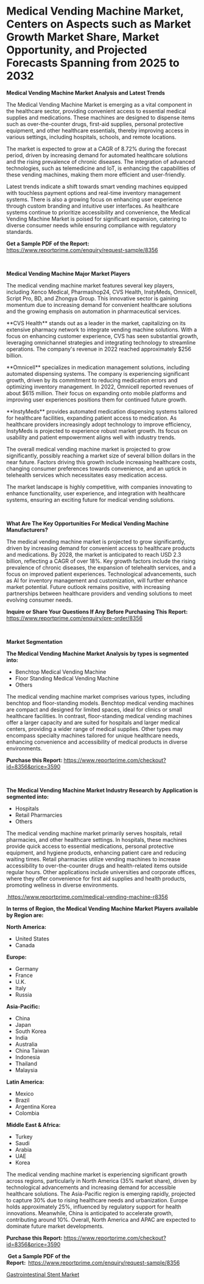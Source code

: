 <p><h1>Medical Vending Machine Market, Centers on Aspects such as Market Growth Market Share, Market Opportunity, and Projected Forecasts Spanning from 2025 to 2032</h1></p><p><strong>Medical Vending Machine Market Analysis and Latest Trends</strong></p>
<p><p>The Medical Vending Machine Market is emerging as a vital component in the healthcare sector, providing convenient access to essential medical supplies and medications. These machines are designed to dispense items such as over-the-counter drugs, first-aid supplies, personal protective equipment, and other healthcare essentials, thereby improving access in various settings, including hospitals, schools, and remote locations. </p><p>The market is expected to grow at a CAGR of 8.72% during the forecast period, driven by increasing demand for automated healthcare solutions and the rising prevalence of chronic diseases. The integration of advanced technologies, such as telemedicine and IoT, is enhancing the capabilities of these vending machines, making them more efficient and user-friendly. </p><p>Latest trends indicate a shift towards smart vending machines equipped with touchless payment options and real-time inventory management systems. There is also a growing focus on enhancing user experience through custom branding and intuitive user interfaces. As healthcare systems continue to prioritize accessibility and convenience, the Medical Vending Machine Market is poised for significant expansion, catering to diverse consumer needs while ensuring compliance with regulatory standards.</p></p>
<p><strong>Get a Sample PDF of the Report:&nbsp;</strong> <a href="https://www.reportprime.com/enquiry/request-sample/8356?utm_campaign=3128&utm_medium=2&utm_source=Github&utm_content=ia&utm_term=19032025&utm_id=medical-vending-machine">https://www.reportprime.com/enquiry/request-sample/8356</a></p>
<p>&nbsp;</p>
<p><strong>Medical Vending Machine Major Market Players</strong></p>
<p><p>The medical vending machine market features several key players, including Xenco Medical, Pharmashop24, CVS Health, InstyMeds, Omnicell, Script Pro, BD, and Zhongya Group. This innovative sector is gaining momentum due to increasing demand for convenient healthcare solutions and the growing emphasis on automation in pharmaceutical services.</p><p>**CVS Health** stands out as a leader in the market, capitalizing on its extensive pharmacy network to integrate vending machine solutions. With a focus on enhancing customer experience, CVS has seen substantial growth, leveraging omnichannel strategies and integrating technology to streamline operations. The company's revenue in 2022 reached approximately $256 billion.</p><p>**Omnicell** specializes in medication management solutions, including automated dispensing systems. The company is experiencing significant growth, driven by its commitment to reducing medication errors and optimizing inventory management. In 2022, Omnicell reported revenues of about $615 million. Their focus on expanding onto mobile platforms and improving user experiences positions them for continued future growth.</p><p>**InstyMeds** provides automated medication dispensing systems tailored for healthcare facilities, expanding patient access to medication. As healthcare providers increasingly adopt technology to improve efficiency, InstyMeds is projected to experience robust market growth. Its focus on usability and patient empowerment aligns well with industry trends.</p><p>The overall medical vending machine market is projected to grow significantly, possibly reaching a market size of several billion dollars in the near future. Factors driving this growth include increasing healthcare costs, changing consumer preferences towards convenience, and an uptick in telehealth services which necessitates easy medication access.</p><p>The market landscape is highly competitive, with companies innovating to enhance functionality, user experience, and integration with healthcare systems, ensuring an exciting future for medical vending solutions.</p></p>
<p>&nbsp;</p>
<p><strong>What Are The Key Opportunities For Medical Vending Machine Manufacturers?</strong></p>
<p><p>The medical vending machine market is projected to grow significantly, driven by increasing demand for convenient access to healthcare products and medications. By 2028, the market is anticipated to reach USD 2.3 billion, reflecting a CAGR of over 18%. Key growth factors include the rising prevalence of chronic diseases, the expansion of telehealth services, and a focus on improved patient experiences. Technological advancements, such as AI for inventory management and customization, will further enhance market potential. Future outlook remains positive, with increasing partnerships between healthcare providers and vending solutions to meet evolving consumer needs.</p></p>
<p><strong>Inquire or Share Your Questions If Any Before Purchasing This Report:</strong> <a href="https://www.reportprime.com/enquiry/pre-order/8356?utm_campaign=3128&utm_medium=2&utm_source=Github&utm_content=ia&utm_term=19032025&utm_id=medical-vending-machine">https://www.reportprime.com/enquiry/pre-order/8356</a></p>
<p>&nbsp;</p>
<p><strong>Market Segmentation</strong></p>
<p><strong>The Medical Vending Machine Market Analysis by types is segmented into:</strong></p>
<p><ul><li>Benchtop Medical Vending Machine</li><li>Floor Standing Medical Vending Machine</li><li>Others</li></ul></p>
<p><p>The medical vending machine market comprises various types, including benchtop and floor-standing models. Benchtop medical vending machines are compact and designed for limited spaces, ideal for clinics or small healthcare facilities. In contrast, floor-standing medical vending machines offer a larger capacity and are suited for hospitals and larger medical centers, providing a wider range of medical supplies. Other types may encompass specialty machines tailored for unique healthcare needs, enhancing convenience and accessibility of medical products in diverse environments.</p></p>
<p><strong>Purchase this Report:&nbsp;</strong><a href="https://www.reportprime.com/checkout?id=8356&price=3590&utm_campaign=3128&utm_medium=2&utm_source=Github&utm_content=ia&utm_term=19032025&utm_id=medical-vending-machine">https://www.reportprime.com/checkout?id=8356&price=3590</a></p>
<p>&nbsp;</p>
<p><strong>The Medical Vending Machine Market Industry Research by Application is segmented into:</strong></p>
<p><ul><li>Hospitals</li><li>Retail Pharmarcies</li><li>Others</li></ul></p>
<p><p>The medical vending machine market primarily serves hospitals, retail pharmacies, and other healthcare settings. In hospitals, these machines provide quick access to essential medications, personal protective equipment, and hygiene products, enhancing patient care and reducing waiting times. Retail pharmacies utilize vending machines to increase accessibility to over-the-counter drugs and health-related items outside regular hours. Other applications include universities and corporate offices, where they offer convenience for first aid supplies and health products, promoting wellness in diverse environments.</p></p>
<p><a href="https://www.reportprime.com/medical-vending-machine-r8356?utm_campaign=3128&utm_medium=2&utm_source=Github&utm_content=ia&utm_term=19032025&utm_id=medical-vending-machine">&nbsp;https://www.reportprime.com/medical-vending-machine-r8356</a></p>
<p><strong>In terms of Region, the Medical Vending Machine Market Players available by Region are:</strong></p>
<p>
    <p> <strong> North America: </strong>
        <ul>
            <li>United States</li>
            <li>Canada</li>
        </ul>
        </p> 
    <p> <strong> Europe: </strong>
        <ul>
            <li>Germany</li>
            <li>France</li>
            <li>U.K.</li>
            <li>Italy</li>
            <li>Russia</li>
        </ul>
        </p> 
    <p> <strong> Asia-Pacific: </strong>
        <ul>
            <li>China</li>
            <li>Japan</li>
            <li>South Korea</li>
            <li>India</li>
            <li>Australia</li>
            <li>China Taiwan</li>
            <li>Indonesia</li>
            <li>Thailand</li>
            <li>Malaysia</li>
        </ul>
        </p> 
    <p> <strong> Latin America: </strong>
        <ul>
            <li>Mexico</li>
            <li>Brazil</li>
            <li>Argentina Korea</li>
            <li>Colombia</li>
        </ul>
        </p> 
    <p> <strong> Middle East & Africa: </strong>
        <ul>
            <li>Turkey</li>
            <li>Saudi</li>
            <li>Arabia</li>
            <li>UAE</li>
            <li>Korea</li>
        </ul>
    </p>
    </p>
<p><p>The medical vending machine market is experiencing significant growth across regions, particularly in North America (35% market share), driven by technological advancements and increasing demand for accessible healthcare solutions. The Asia-Pacific region is emerging rapidly, projected to capture 30% due to rising healthcare needs and urbanization. Europe holds approximately 25%, influenced by regulatory support for health innovations. Meanwhile, China is anticipated to accelerate growth, contributing around 10%. Overall, North America and APAC are expected to dominate future market developments.</p></p>
<p><strong>Purchase this Report: </strong><a href="https://www.reportprime.com/checkout?id=8356&price=3590&utm_campaign=3128&utm_medium=2&utm_source=Github&utm_content=ia&utm_term=19032025&utm_id=medical-vending-machine">https://www.reportprime.com/checkout?id=8356&price=3590</a></p>
<p>&nbsp;<strong>Get a Sample PDF of the Report:&nbsp;&nbsp;</strong><a href="https://www.reportprime.com/enquiry/request-sample/8356?utm_campaign=3128&utm_medium=2&utm_source=Github&utm_content=ia&utm_term=19032025&utm_id=medical-vending-machine">https://www.reportprime.com/enquiry/request-sample/8356</a></p>
<p><strong></strong></p>
<p><p><a href="https://github.com/payareganiou/Market-Research-Report-List-1/blob/main/gastrointestinal-stent-market.md?utm_campaign=3128&utm_medium=2&utm_source=Github&utm_content=ia&utm_term=19032025&utm_id=medical-vending-machine">Gastrointestinal Stent Market</a></p></p>